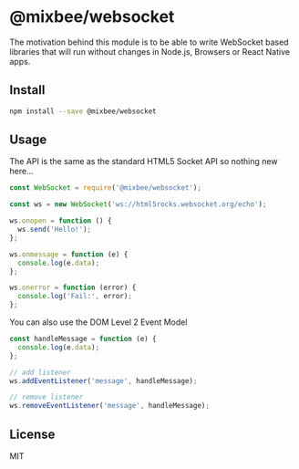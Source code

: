 # @mixbee/websocket

The motivation behind this module is to be able to write WebSocket based libraries that will run without changes in Node.js, Browsers or React Native apps.

## Install

```bash
npm install --save @mixbee/websocket
```

## Usage

The API is the same as the standard HTML5 Socket API so nothing new here...

```javascript
const WebSocket = require('@mixbee/websocket');

const ws = new WebSocket('ws://html5rocks.websocket.org/echo');

ws.onopen = function () {
  ws.send('Hello!');
};

ws.onmessage = function (e) {
  console.log(e.data);
};

ws.onerror = function (error) {
  console.log('Fail:', error);
};
```

You can also use the DOM Level 2 Event Model

```javascript
const handleMessage = function (e) {
  console.log(e.data);
};

// add listener
ws.addEventListener('message', handleMessage);

// remove listener
ws.removeEventListener('message', handleMessage);
```

## License

MIT
